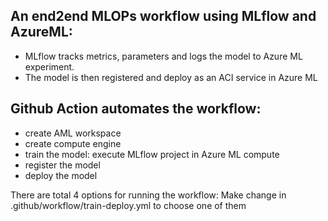 ## An end2end MLOPs workflow using MLflow and AzureML:
- MLflow tracks metrics, parameters and logs the model to Azure ML experiment.
- The model is then registered and deploy as an ACI service in Azure ML

## Github Action automates the workflow:
- create AML workspace
- create compute engine
- train the model: execute MLflow project in Azure ML compute 
- register the model
- deploy the model

There are total 4 options for running the workflow: Make change in .github/workflow/train-deploy.yml to choose one of them


